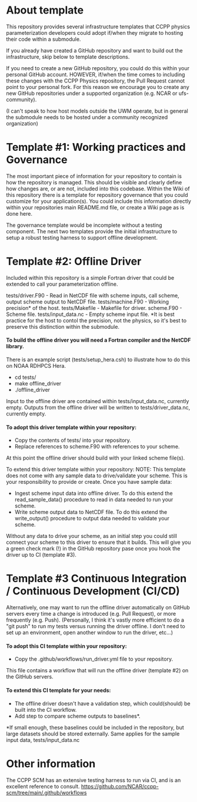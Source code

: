 # About template
This repository provides several infrastructure templates that CCPP physics parameterization developers could adopt if/when they migrate to hosting their code within a submodule.

If you already have created a GitHub repository and want to build out the infrastructure, skip below to template descriptions.

If you need to create a new GitHub repository, you could do this within your personal GitHub account. HOWEVER, if/when the time comes to including these changes with the CCPP Physics repository, the Pull Request cannot point to your personal fork. For this reason we encourage you to create any new GitHub repositories under a supported organization (e.g. NCAR or ufs-community). 

(I can't speak to how host models outside the UWM operate, but in general the submodule needs to be hosted under a community recognized organization)

# Template #1: Working practices and Governance 
The most important piece of information for your repository to contain is how the repository is managed. This should be visible and clearly define how changes are, or are not, included into this codebase.
Within the Wiki of this repository there is a template for repository governance that you could customize for your application(s). 
You could include this information directly within your repositories main README.md file, or create a Wiki page as is done here.

The governance template would be incomplete without a testing component. The next two templates provide the initial infrastructure to setup a robust testing harness to support offline development. 

# Template #2: Offline Driver
Included within this repository is a simple Fortran driver that could be extended to call your parameterization offline.

tests/driver.F90     - Read in NetCDF file with scheme inputs, call scheme, output scheme output to NetCDF file.
tests/machine.F90    - Working precision* of the host.
tests/Makefile       - Makefile for driver.
scheme.F90           - Scheme file.
tests/input_data.nc  - Empty scheme input file.
*It is best practice for the host to contol the precision, not the physics, so it's best to preserve this distinction within the submodule.

#### To build the offline driver you will need a Fortran compiler and the NetCDF library. 
There is an example script (tests/setup_hera.csh) to illustrate how to do this on NOAA RDHPCS Hera.
- cd tests/
- make offline_driver
- ./offline_driver

Input to the offline driver are contained within tests/input_data.nc, currently empty.
Outputs from the offline driver will be written to tests/driver_data.nc, currently empty.

#### To adopt this driver template within your repository:
- Copy the contents of tests/ into your repository.
- Replace references to scheme.F90 with references to your scheme.

At this point the offline driver should build with your linked scheme file(s).

To extend this driver template within your repository:
NOTE: This template does not come with any sample data to drive/validate your scheme. This is your responsibility to provide or create. 
Once you have sample data:
- Ingest scheme input data into offline driver. To do this extend the read_sample_data() procedure to read in data needed to run your scheme.
- Write scheme output data to NetCDF file. To do this extend the write_output() procedure to output data needed to validate your scheme.

Without any data to drive your scheme, as an initial step you could still connect your scheme to this driver to ensure that it builds. 
This will give you a green check mark (!) in the GitHub repository pase once you hook the driver up to CI (template #3).

# Template #3 Continuous Integration / Continuous Development (CI/CD)
Alternatively, one may want to run the offline driver automatically on GitHub servers every time a change is introduced (e.g. Pull Request), or more frequently (e.g. Push).
(Personally, I think it's vastly more efficient to do a "git push" to run my tests versus running the driver offline. I don't need to set up an environment, open another window to run the driver, etc...)

#### To adopt this CI template within your repository:
- Copy the .github/workflows/run_driver.yml file to your repository.

This file contains a workflow that will run the offline driver (template #2) on the GitHub servers.

#### To extend this CI template for your needs:
- The offline driver doesn't have a validation step, which could(should) be built into the CI workflow.
- Add step to compare scheme outputs to baselines*.

*If small enough, these baselines could be included in the repository, but large datasets should be stored externally. Same applies for the sample input data, tests/input_data.nc

# Other information
The CCPP SCM has an extensive testing harness to run via CI, and is an excellent reference to consult.
https://github.com/NCAR/ccpp-scm/tree/main/.github/workflows





